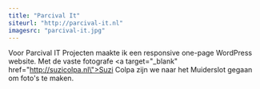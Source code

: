 ```yaml
---
title: "Parcival It"
siteurl: "http://parcival-it.nl"
imagesrc: "parcival-it.jpg"
---
```

Voor Parcival IT Projecten maakte ik een responsive one-page WordPress website. Met de vaste fotografe <a target=\"_blank\" href=\"http://suzicolpa.nl\">Suzi Colpa</a> zijn we naar het Muiderslot gegaan om foto's te maken.
